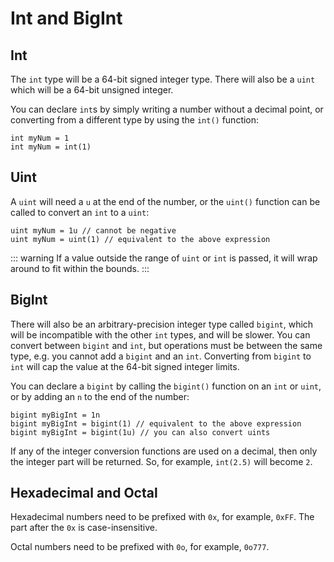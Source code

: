# Int and BigInt

## Int

The `int` type will be a 64-bit signed integer type. There will also be a `uint` which will be a 64-bit unsigned integer.

You can declare `int`s by simply writing a number without a decimal point, or converting from a different type by using the `int()` function:

```
int myNum = 1
int myNum = int(1)
```

## Uint

A `uint` will need a `u` at the end of the number, or the `uint()` function can be called to convert an `int` to a `uint`:

```
uint myNum = 1u // cannot be negative
uint myNum = uint(1) // equivalent to the above expression
```

::: warning
If a value outside the range of `uint` or `int` is passed, it will wrap around to fit within the bounds.
:::

## BigInt

There will also be an arbitrary-precision integer type called `bigint`, which will be incompatible with the other `int` types, and will be slower. You can convert between `bigint` and `int`, but operations must be between the same type, e.g. you cannot add a `bigint` and an `int`. Converting from `bigint` to `int` will cap the value at the 64-bit signed integer limits.

You can declare a `bigint` by calling the `bigint()` function on an `int` or `uint`, or by adding an `n` to the end of the number:

```
bigint myBigInt = 1n
bigint myBigInt = bigint(1) // equivalent to the above expression
bigint myBigInt = bigint(1u) // you can also convert uints
```

If any of the integer conversion functions are used on a decimal, then only the integer part will be returned. So, for example, `int(2.5)` will become `2`.

## Hexadecimal and Octal

Hexadecimal numbers need to be prefixed with `0x`, for example, `0xFF`. The part after the `0x` is case-insensitive.

Octal numbers need to be prefixed with `0o`, for example, `0o777`.
